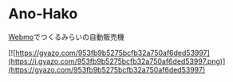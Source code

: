# Ano-Hako
[Webmo](http://webmo.io/)でつくるみらいの自動販売機

[![https://gyazo.com/953fb9b5275bcfb32a750af6ded53997](https://i.gyazo.com/953fb9b5275bcfb32a750af6ded53997.png)](https://gyazo.com/953fb9b5275bcfb32a750af6ded53997)
